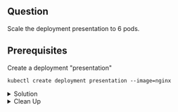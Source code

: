 ## Question

Scale the deployment presentation to 6 pods.

## Prerequisites

Create a deployment "presentation"

```
kubectl create deployment presentation --image=nginx
```

<details>
<summary> Solution</summary>

```
kubectl get deployments
kubectl scale deployment/presentation --replicas=6
```
</details>

<details>
<summary> Clean Up</summary>

```
kubectl delete deployment presentation
```
</details>

